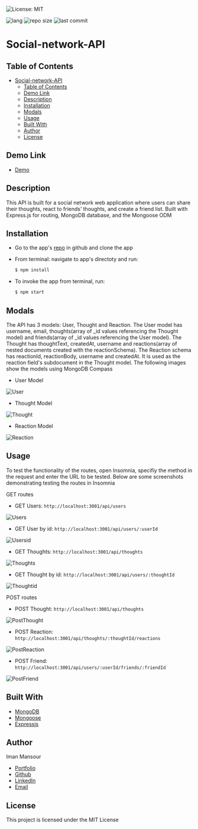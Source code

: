 ![License: MIT](https://img.shields.io/badge/License-MIT-yellow.svg)

![lang](https://img.shields.io/github/languages/top/imanmansour86/social-network-API)
![repo size](https://img.shields.io/github/repo-size/imanmansour86/social-network-API)
![last commit](https://img.shields.io/github/last-commit/imanmansour86/social-network-API)

# Social-network-API

## Table of Contents

- [Social-network-API](#social-network-api)
  - [Table of Contents](#table-of-contents)
  - [Demo Link](#demo-link)
  - [Description](#description)
  - [Installation](#installation)
  - [Modals](#modals)
  - [Usage](#usage)
  - [Built With](#built-with)
  - [Author](#author)
  - [License](#license)

## Demo Link

- [Demo](https://drive.google.com/file/d/13MybBc7J8yTOBMMDrfyQrGuwH1rOQ4CJ/view)

## Description

This API is built for a social network web application where users can share their thoughts, react to friends’ thoughts, and create a friend list. Built with Express.js for routing, MongoDB database, and the Mongoose ODM

## Installation

- Go to the app's [repo](https://github.com/imanmansour86/social-network-API) in github and clone the app

- From terminal: navigate to app's directoty and run:

  ```md
  $ npm install
  ```

- To invoke the app from terminal, run:

  ```md
  $ npm start
  ```

## Modals

The API has 3 models: User, Thought and Reaction. The User model has username, email, thoughts(array of \_id values referencing the Thought model) and friends(array of \_id values referencing the User model). The Thought has thoughtText, createdAt, username and reactions(array of nested documents created with the reactionSchema). The Reaction schema has reactionId, reactionBody, username and createdAt. It is used as the reaction field's subdocument in the Thought model. The following images show the models using MongoDB Compass

- User Model

![User](/images/usermodel.png)

- Thought Model

![Thought](/images/thoughtmodel.png)

- Reaction Model

![Reaction](/images/reactions.png)

## Usage

To test the functionality of the routes, open Insomnia, specifiy the method in the request and enter the URL to be tested. Below are some screenshots demonstrating testing the routes in Insomnia

GET routes

- GET Users: `http://localhost:3001/api/users`

![Users](./images/getusers.png)

- GET User by id: `http://localhost:3001/api/users/:userId`

![Usersid](./images/userbyid.png)

- GET Thoughts: `http://localhost:3001/api/thoughts`

![Thoughts](./images/getthoughts.png)

- GET Thought by id: `http://localhost:3001/api/users/:thoughtId`

![Thoughtid](./images/thoughtid.png)

POST routes

- POST Thought: `http://localhost:3001/api/thoughts`

![PostThought](./images/postthought.png)

- POST Reaction: `http://localhost:3001/api/thoughts/:thoughtId/reactions`

![PostReaction](./images/postreaction.png)

- POST Friend: `http://localhost:3001/api/users/:userId/friends/:friendId`

![PostFriend](./images/postfriend.png)

## Built With

- [MongoDB](https://docs.mongodb.com/)
- [Mongoose](https://www.npmjs.com/package/mongoose)
- [Expressjs](https://expressjs.com/)

## Author

Iman Mansour

- [Portfolio](https://imanmansour86.github.io/new-portfolio/)
- [Github](https://github.com/imanmansour86)
- [LinkedIn](https://www.linkedin.com/in/iman-mansour-51391515/)
- [Email](mailto:imanmansour86@gmail.com)

## License

This project is licensed under the MIT License
